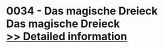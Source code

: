 # 0034 - Das magische Dreieck<br />Das magische Dreieck<br />[>> Detailed information](https://secure.shareit.com/shareit/product.html?productid=300854275&affiliateid=200057808)